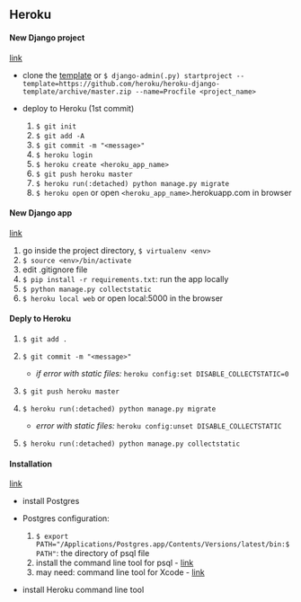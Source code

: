 ## Heroku

#### New Django project
[link](https://devcenter.heroku.com/articles/django-app-configuration)

* clone the [template](https://github.com/heroku/heroku-django-template)
or `$ django-admin(.py) startproject --template=https://github.com/heroku/heroku-django-template/archive/master.zip --name=Procfile <project_name>`

* deploy to Heroku (1st commit)

    1. `$ git init`
    2. `$ git add -A`
    3. `$ git commit -m "<message>"`
    4. `$ heroku login`
    4. `$ heroku create <heroku_app_name>`
    5. `$ git push heroku master`
    6. `$ heroku run(:detached) python manage.py migrate`
    7. `$ heroku open` or open `<heroku_app_name>`.herokuapp.com in browser

#### New Django app
[link](https://devcenter.heroku.com/articles/deploying-python)
1. go inside the project directory, `$ virtualenv <env>`
2. `$ source <env>/bin/activate`
3. edit .gitignore file
4. `$ pip install -r requirements.txt`: run the app locally
5. `$ python manage.py collectstatic`
5. `$ heroku local web` or open local:5000 in the browser

#### Deply to Heroku
1. `$ git add .`
2. `$ git commit -m "<message>"`

    * *if error with static files:* `heroku config:set DISABLE_COLLECTSTATIC=0`

3. `$ git push heroku master`
4. `$ heroku run(:detached) python manage.py migrate`

    * *error with static files:* `heroku config:unset DISABLE_COLLECTSTATIC`

5. `$ heroku run(:detached) python manage.py collectstatic`

#### Installation
[link](https://devcenter.heroku.com/articles/getting-started-with-python#introduction)

* install Postgres
* Postgres configuration:

    1. `$ export PATH="/Applications/Postgres.app/Contents/Versions/latest/bin:$PATH"`: the directory of psql file
    2. install the command line tool for psql - [link](http://postgresapp.com/documentation/install.html)
    3. may need: command line tool for Xcode - [link](https://developer.apple.com/download/more/)

* install Heroku command line tool